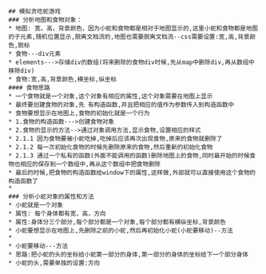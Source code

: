     ## 模拟贪吃蛇游戏
    ### 分析地图和食物对象： 
    * 地图: 宽，高，背景颜色，因为小蛇和食物都是相对于地图显示的,这里小蛇和食物都是地图的子元素,随机位置显示,脱离文档流的,地图也需要脱离文档流--css需要设置:宽,高,背景颜色,脱标
    * 食物---div元素
    * elements--->存储div的数组(将来删除的食物div时候,先从map中删除div,再从数组中移除div)
    * 食物:宽,高,背景颜色,横坐标,纵坐标
    #### 食物思路
    * 一个食物就是一个对象,这个对象有相应的属性,这个对象需要在地图上显示
    * 最终要创建食物的对象,先 有构造函数,并且把相应的值作为参数传入到构造函数中
    * 食物要想显示在地图上,食物的初始化就是一个行为
    * 1.食物的构造函数--->创建食物对象
    * 2.食物的显示的方法-->通过对象调用方法,显示食物,设置相应的样式
    * 2.1.1 因为食物要被小蛇吃掉,吃掉后应该再次出现食物,原来的食物就删除了
    * 2.1.2 每一次初始化食物的时候先删除原来的食物,然后重新的初始化食物
    * 2.1.3 通过一个私有的函数(外面不能调用的函数)删除地图上的食物,同时最开始的时候食物也相应的保存到一个数组中,再从这个数组中把食物删除
    * 最后的时候,把食物的构造函数给window下的属性,这样做,外部就可以直接使用这个食物的构造函数了
    *
    ### 分析小蛇对象的属性和方法
    * 小蛇就是一个对象
    * 属性: 每个身体都有宽，高，方向
    * 属性:身体分三个部分,每个部分都是一个对象,每个部分都有横纵坐标,背景颜色
    * 小蛇要想显示在地图上,先删除之前的小蛇,然后再初始化小蛇(小蛇要移动)--方法
    *
    * 小蛇要移动---方法
    * 思路:把小蛇的头的坐标给小蛇第一部分的身体,第一部分的身体的坐标给下一个部分身体
    * 小蛇的头,需要单独的设置:方向
